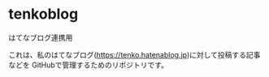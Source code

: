 # tenkoblog
はてなブログ連携用

これは、私のはてなブログ(https://tenko.hatenablog.jp)に対して投稿する記事などを
GitHubで管理するためのリポジトリです。

